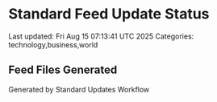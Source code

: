 # Standard Feed Update Status
Last updated: Fri Aug 15 07:13:41 UTC 2025
Categories: technology,business,world

## Feed Files Generated

Generated by Standard Updates Workflow
